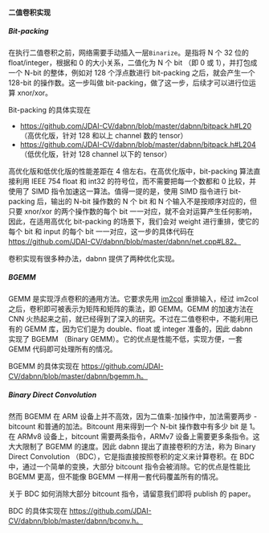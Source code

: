 #### 二值卷积实现

##### Bit-packing
在执行二值卷积之前，网络需要手动插入一层`Binarize`。是指将 N 个 32 位的 float/integer，根据和 0 的大小关系，二值化为 N 个 bit （即 0 或 1），并打包成一个 N-bit 的整体，例如对 128 个浮点数进行 bit-packing 之后，就会产生一个 128-bit 的操作数。这一步叫做 bit-packing，做了这一步，后续才可以进行位运算 xnor/xor。

Bit-packing 的具体实现在 

* https://github.com/JDAI-CV/dabnn/blob/master/dabnn/bitpack.h#L20 （高优化版，针对 128 和以上 channel 数的 tensor） 
* https://github.com/JDAI-CV/dabnn/blob/master/dabnn/bitpack.h#L204 （低优化版，针对 128 channel 以下的 tensor） 

高优化版和低优化版的性能差距在 4 倍左右。在高优化版中，bit-packing 算法直接利用 IEEE 754 float 和 int32 的符号位，而不需要把每一个数都和 0 比较，并使用了 SIMD 指令加速这一算法。值得一提的是，使用 SIMD 指令进行 bit-packing 后，输出的 N-bit 操作数的 N 个 bit 和 N 个输入不是按顺序对应的，但只要 xnor/xor 的两个操作数的每个 bit 一一对应，就不会对运算产生任何影响，因此，在适用高优化 bit-packing 的场景下，我们会对 weight 进行重排，使它的每个 bit 和 input 的每个 bit 一一对应，这一步的具体代码在 https://github.com/JDAI-CV/dabnn/blob/master/dabnn/net.cpp#L82。

卷积实现有很多种办法，dabnn 提供了两种优化实现。

##### BGEMM

GEMM 是实现浮点卷积的通用方法。它要求先用 [im2col](https://github.com/JDAI-CV/dabnn/blob/master/dabnn/im2col.h) 重排输入，经过 im2col 之后，卷积即可被表示为矩阵和矩阵的乘法，即 GEMM。GEMM 的加速方法在 CNN 火热起来之前，就已经得到了深入的研究。不过在二值卷积中，不能利用已有的 GEMM 库，因为它们是为 double、float 或 integer 准备的，因此 dabnn 实现了 BGEMM （Binary GEMM）。它的优点是性能不低，实现方便，一套 GEMM 代码即可处理所有的情况。

BGEMM 的具体实现在 https://github.com/JDAI-CV/dabnn/blob/master/dabnn/bgemm.h。

##### Binary Direct Convolution

然而 BGEMM 在 ARM 设备上并不高效，因为二值乘-加操作中，加法需要两步 - bitcount 和普通的加法。Bitcount 用来得到一个 N-bit 操作数中有多少 bit 是 1。在 ARMv8 设备上，bitcount 需要两条指令，ARMv7 设备上需要更多条指令。这大大限制了 BGEMM 的速度。因此 dabnn 提出了直接卷积的方法，称为 Binary Direct Convolution （BDC），它是指直接按照卷积的定义来计算卷积。在 BDC 中，通过一个简单的变换，大部分 bitcount 指令会被消除。它的优点是性能比 BGEMM 更高，但不能像 BGEMM 一样用一套代码覆盖所有的情况。

关于 BDC 如何消除大部分 bitcount 指令，请留意我们即将 publish 的 paper。

BDC 的具体实现在 https://github.com/JDAI-CV/dabnn/blob/master/dabnn/bconv.h。
